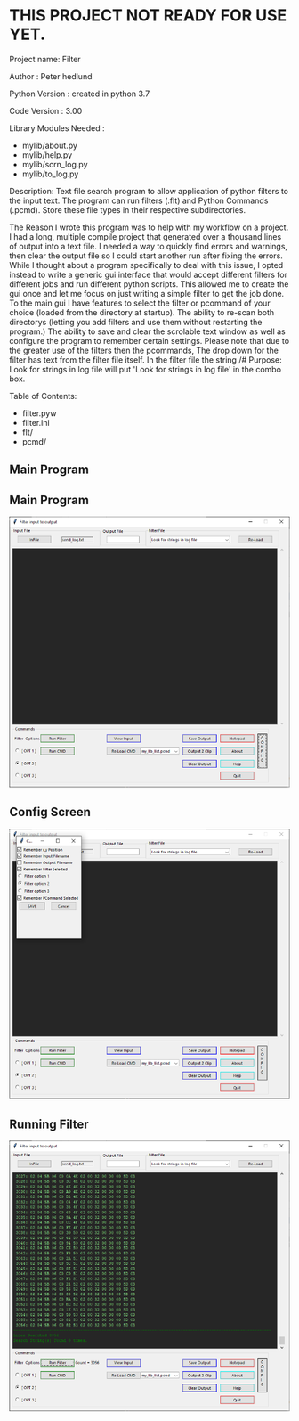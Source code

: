 # THIS PROJECT NOT READY FOR USE YET.
Project name: Filter
 
Author : Peter hedlund

Python Version : created in python 3.7

Code Version : 3.00

Library Modules Needed :
* mylib/about.py
* mylib/help.py
* mylib/scrn_log.py
* mylib/to_log.py

[//]: # (This may be the most platform independent comment)

[comment]: # (This actually is the most platform independent comment)

Description: Text file search program to allow application of python filters to the input text.
The program can run filters (.flt) and Python Commands (.pcmd). Store these file types in their respective subdirectories.

The Reason I wrote this program was to help with my workflow on a project. I had a long, multiple compile project that generated
over a thousand lines of output into a text file. I needed a way to quickly find errors and warnings, then clear the output file
so I could start another run after fixing the errors. While I thought about a program specifically to deal with this issue, I opted
instead to write a generic gui interface that would accept different filters for different jobs and run different python scripts.
This allowed me to create the gui once and let me focus on just writing a simple filter to get the job done.
To the main gui I have features to select the filter or pcommand of your choice (loaded from the directory at startup). The ability
to re-scan both directorys (letting you add filters and use them without restarting the program.) The ability to save and clear the
scrolable text window as well as configure the program to remember certain settings. Please note that due to the greater use of the 
filters then the pcommands, The drop down for the filter has text from the filter file itself. In the filter file the string
/# Purpose:     Look for strings in log file
will put 'Look for strings in log file' in the combo box.

Table of Contents: 
* filter.pyw
* filter.ini
* flt/
* pcmd/

## Main Program 
<!-- use for desktop -->
<!-- 
![Main Program](img/filter_1.png)

## Config Screen

![Config Screen](img/filter_2.png)

## Running Filter

![Running Program](img/filter_3.png)
-->
<!-- use for github -->

## Main Program 
![Main Program](https://github.com/phedlund113/filter/blob/main/img/filter_1.png)

## Config Screen
![Config Screen](https://github.com/phedlund113/filter/blob/main/img/filter_2.png)

## Running Filter
![Output of filter](https://github.com/phedlund113/filter/blob/main/img/filter_3.png)

<!-- -->
